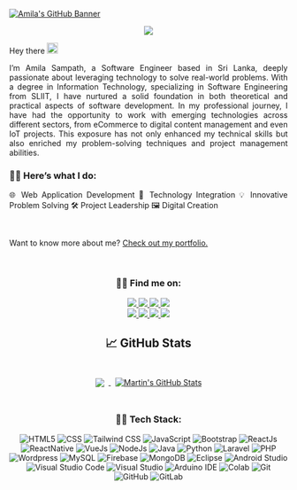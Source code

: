[![Amila's GitHub Banner](https://i.postimg.cc/9XGd2ngS/Amila-2.jpg)](https://amilasm.theairpix.com/)
<div align="center">

<img src="data:image/svg+xml;charset=utf-8,%3Csvg xmlns='http://www.w3.org/2000/svg' viewBox='0 0 1000 200'%3E%3Ctext x='50%25' y='50%25' dominant-baseline='middle' text-anchor='middle' fill='%23E9EFEF' font-family='Inter' font-size='20' dy='0' dx='-25' style='animation: typing 3s steps(20, end), blink-caret .5s step-end infinite alternate;'%3EA Passionate Learner!%3C/ text%3E%3Ctext x='50%25' y='60%25' dominant-baseline='middle' text-anchor='middle' fill='%23E480EB' font-family='Inter' font-size='20' dy='0' dx='-25' style='animation: typing 3s steps(20, end), blink-caret .5s step-end infinite alternate;'%3ETechnophile%20%3C3%20%7C%20%3CDeveloper/%3E%3C/ text%3E%3Cstyle%3E%40keyframes typing%20%7B%0A0%25%20%7B%20width%3A%200%25%3B%20%7D%0A%7D%0A%40keyframes%20blink-caret%20%7B%0A50%25%20%7B%20border-color%3A%20transparent%3B%20%7D%0A%7D%0A%3C/style%3E%3C/svg%3E">

<div align="justify">

Hey there <img src="https://raw.githubusercontent.com/MartinHeinz/MartinHeinz/master/wave.gif" width="20px" height="20px">

I’m Amila Sampath, a Software Engineer based in Sri Lanka, deeply passionate about leveraging technology to solve real-world problems. With a degree in Information Technology, specializing in Software Engineering from SLIIT, I have nurtured a solid foundation in both theoretical and practical aspects of software development. In my professional journey, I have had the opportunity to work with emerging technologies across different sectors, from eCommerce to digital content management and even IoT projects. This exposure has not only enhanced my technical skills but also enriched my problem-solving techniques and project management abilities.

  ### 🤝🏻 Here’s what I do:
  🌐 Web Application Development
  🔗 Technology Integration
  💡 Innovative Problem Solving
  🛠️ Project Leadership
  🖼️ Digital Creation 

  <br>

Want to know more about me? [Check out my portfolio.](https://amilasm.theairpix.com/)
</div>
<br>

<!-- [![Visits Badge](https://badges.pufler.dev/visits/amilasm/amilasm)](https://amilasm.theairpix.com/) -->

  ### 🤝🏻 Find me on:
  <div>
    <a href="https://www.linkedin.com/in/amila-sampath-807867198/">
      <img src="https://img.shields.io/badge/LinkedIn-0077B5?style=for-the-badge&logo=linkedin&logoColor=white">
    </a>
    <a href="https://www.instagram.com/amila_sm/?hl=en">
      <img src="https://img.shields.io/badge/Instagram-E4405F?style=for-the-badge&logo=instagram&logoColor=white">
    </a>
    <a href="https://www.facebook.com/amila.sampath.145/">
      <img src="https://img.shields.io/badge/Facebook-1877F2?style=for-the-badge&logo=facebook&logoColor=white">
    </a> 
    <a href="mailto:amilasampath1400@gmail.com?">
      <img src="https://img.shields.io/badge/Gmail-D14836?style=for-the-badge&logo=gmail&logoColor=white"/>
    </a>
    <br>
    <a href="https://www.youtube.com/channel/UCa6iaJWgzkQczKvq4cGsekA">
      <img src="https://img.shields.io/badge/YouTube-FF0000?style=for-the-badge&logo=youtube&logoColor=white"/>
    </a>
    <a href="https://api.whatsapp.com/send?phone=94774567518">
      <img src="https://img.shields.io/badge/Whatsapp-3DDC84?style=for-the-badge&logo=whatsapp&logoColor=white"/>
    </a>
    <a href="https://gitlab.com/amilasm">
      <img src="https://img.shields.io/badge/GitLab-330F63?style=for-the-badge&logo=gitlab&logoColor=white"/>
    </a>
    <a href="https://www.tiktok.com/@the_airpix/">
      <img src="https://img.shields.io/badge/TikTok-000000?style=for-the-badge&logo=tiktok&logoColor=white"/>
    </a>


## &#x1f4c8; GitHub Stats

<br>

<a href="https://github.com/amilasm">
  <img align="center" style="margin:0.5rem" src="https://github-readme-stats.vercel.app/api/top-langs/?username=amilasm&hide=html,css&title_color=ffffff&text_color=c9cacc&icon_color=4AB197&bg_color=1A2B34" />
</a>

<a href="https://github.com/amilasm">
  <img align="center" style="margin:0.5rem" src="https://github-readme-stats.vercel.app/api?username=amilasm&show_icons=true&line_height=27&count_private=true&title_color=ffffff&text_color=c9cacc&icon_color=4AB097&bg_color=1A2B34" alt="Martin's GitHub Stats" />
</a>

<br>
<br>

 ### 👨‍💻 Tech Stack:
  ![HTML5](https://img.shields.io/badge/HTML5-E34F26?style=for-the-badge&logo=html5&logoColor=white)
  ![CSS](https://img.shields.io/badge/CSS-239120?&style=for-the-badge&logo=css3&logoColor=white)
  ![Tailwind CSS](https://img.shields.io/badge/Tailwind_CSS-38B2AC?style=for-the-badge&logo=tailwind-css&logoColor=white)
  ![JavaScript](https://img.shields.io/badge/JavaScript-F7DF1E?style=for-the-badge&logo=javascript&logoColor=black)
  ![Bootstrap](https://img.shields.io/badge/Bootstrap-563D7C?style=for-the-badge&logo=bootstrap&logoColor=white)
  ![ReactJs](https://img.shields.io/badge/React-20232A?style=for-the-badge&logo=react&logoColor=61DAFB)
  ![ReactNative](https://img.shields.io/badge/React_Native-20232A?style=for-the-badge&logo=react&logoColor=61DAFB)
  ![VueJs](https://img.shields.io/badge/Vue.js-35495E?style=for-the-badge&logo=vue.js&logoColor=4FC08D)
  ![NodeJs](https://img.shields.io/badge/Node.js-43853D?style=for-the-badge&logo=node.js&logoColor=white)
  ![Java](https://img.shields.io/badge/Java-ED8B00?style=for-the-badge&logo=java&logoColor=white)
  ![Python](https://img.shields.io/badge/Python-14354C?style=for-the-badge&logo=python&logoColor=white)
  ![Laravel](https://img.shields.io/badge/Laravel-FF2D20?style=for-the-badge&logo=laravel&logoColor=white)
  ![PHP](https://img.shields.io/badge/PHP-777BB4?style=for-the-badge&logo=php&logoColor=white)
  ![Wordpress](https://img.shields.io/badge/Wordpress-21759B?style=for-the-badge&logo=wordpress&logoColor=white)
  ![MySQL](https://img.shields.io/badge/MySQL-00000F?style=for-the-badge&logo=mysql&logoColor=white)
  ![Firebase](https://img.shields.io/badge/firebase-%23039BE5.svg?style=for-the-badge&logo=firebase)
  ![MongoDB](https://img.shields.io/badge/MongoDB-4EA94B?style=for-the-badge&logo=mongodb&logoColor=white)
  ![Eclipse](https://img.shields.io/badge/Eclipse-FE7A16.svg?style=for-the-badge&logo=Eclipse&logoColor=white)
  ![Android Studio](https://img.shields.io/badge/Android%20Studio-3DDC84.svg?style=for-the-badge&logo=android-studio&logoColor=white)
  ![Visual Studio Code](https://img.shields.io/badge/Visual%20Studio%20Code-0078d7.svg?style=for-the-badge&logo=visual-studio-code&logoColor=white)
  ![Visual Studio](https://img.shields.io/badge/Visual%20Studio-5C2D91.svg?style=for-the-badge&logo=visual-studio&logoColor=white)
  ![Arduino IDE](https://img.shields.io/badge/Arduino_IDE-00979D?style=for-the-badge&logo=arduino&logoColor=white)
  ![Colab](https://img.shields.io/badge/Colab-F9AB00?style=for-the-badge&logo=googlecolab&color=525252)
  ![Git](https://img.shields.io/badge/git-%23F05033.svg?style=for-the-badge&logo=git&logoColor=white)
  ![GitHub](https://img.shields.io/badge/github-%23121011.svg?style=for-the-badge&logo=github&logoColor=white)
  ![GitLab](https://img.shields.io/badge/gitlab-%23181717.svg?style=for-the-badge&logo=gitlab&logoColor=white)
  <br><br>
  </div>